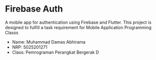 # Firebase Auth

A mobile app for authentication using Firebase and Flutter. This project is designed to fulfill a task requirement for Mobile Application Programming Classs

- Name: Muhammad Damas Abhirama
- NRP: 5025201271
- Class: Pemrograman Perangkat Bergerak D
